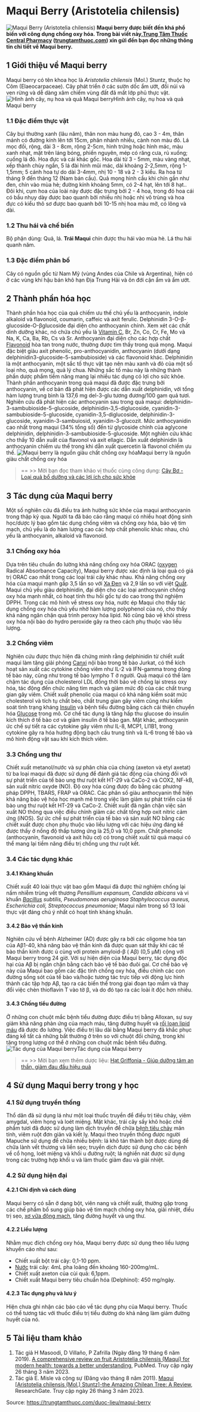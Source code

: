 # Maqui Berry (Aristotelia chilensis)

![Maqui Berry \(Aristotelia chilensis\)](https://trungtamthuoc.com/images/others/maqui-berry-1-3467.jpg)
**Maqui berry được biết đến khá phổ biến với công dụng chống oxy hóa. Trong bài viết này,[Trung Tâm Thuốc Central Pharmacy](https://trungtamthuoc.com/ "Trung Tâm Thuốc Central Pharmacy") ([trungtamthuoc.com](https://trungtamthuoc.com/ "trungtamthuoc.com")) xin gửi đến bạn đọc những thông tin chi tiết về Maqui berry.**
##  1 Giới thiệu về Maqui berry
Maqui berry có tên khoa học là _Aristotelia chilensis_ (Mol.) Stuntz, thuộc họ Côm (Elaeocarpaceae). Cây phát triển ở các sườn dốc ẩm ướt, đồi núi và ven rừng và dễ dàng xâm chiếm vùng đất đã mất lớp phủ thực vật.
![Hình ảnh cây, nụ hoa và quả Maqui berry](https://trungtamthuoc.com/images/item/maqui-berry-2.jpg)Hình ảnh cây, nụ hoa và quả Maqui berry
### 1.1 Đặc điểm thực vật
Cây bụi thường xanh (lâu năm), thân non màu hung đỏ, cao 3 - 4m, thân mảnh có đường kính lên tới 15cm, phân nhánh nhiều, cành non màu đỏ. Lá mọc đối, rộng, dài 3 - 8cm, rộng 2-5cm, hình trứng hoặc hình mác, màu xanh nhạt, mặt trên láng bóng, phiến nguyên, mép có răng cưa, rủ xuống; cuống lá đỏ. 
Hoa đực và cái khác gốc. Hoa dài từ 3 - 5mm, màu vàng nhạt, xếp thành chùy ngắn, 5 lá đài hình mũi mác, dài khoảng 2-2,5mm, rộng 1-1,5mm; 5 cánh hoa tự do dài 3-4mm, nhị 10 - 18 và 2 - 3 kiểu. Ra hoa từ tháng 9 đến tháng 12 (Nam bán cầu). Quả mọng hình cầu khi chín gần như đen, chín vào mùa hè; đường kính khoảng 5mm, có 2-4 hạt, lên tới 8 hạt.. Đôi khi, cụm hoa của loài này được đặc trưng bởi 2 - 4 hoa, trong đó hoa cái có bầu nhụy dày được bao quanh bởi nhiều nhị hoặc nhị vô trùng và hoa đực có kiểu thô sơ được bao quanh bởi 10-15 nhị hoa màu mỡ, có lông và dài.
### 1.2 Thu hái và chế biến
Bộ phận dùng: Quả, lá.
**Trái Maqui** chín được thu hái vào mùa hè. Lá thu hái quanh năm.
### 1.3 Đặc điểm phân bố
Cây có nguồn gốc từ Nam Mỹ (vùng Andes của Chile và Argentina), hiện có ở các vùng khí hậu bán khô hạn Địa Trung Hải và ôn đới cận ẩm và ẩm ướt.
##  2 Thành phần hóa học
Thành phần hóa học của quả chiếm ưu thế chủ yếu là anthocyanin, indole alkaloid và flavonoid, coumarin, caffeic và axit ferulic. Delphinidin 3-O-β-glucoside-O-βglucoside đại diện cho anthocyanin chính. Xem xét các chất dinh dưỡng khác, nó chứa chủ yếu là [Vitamin C](https://trungtamthuoc.com/hoat-chat/vitamin-c "Vitamin C"), Br, Zn, Co, Cr, Fe, Mo và Na, K, Ca, Ba, Rb, Cs và Sr.
Anthocyanin đại diện cho các hợp chất [Flavonoid](https://trungtamthuoc.com/hoat-chat/flavonoid "Flavonoid") hòa tan trong nước, thường được tìm thấy trong quả mọng. Maqui đặc biệt giàu axit phenolic, pro-anthocyanidin, anthocyanin (dưới dạng delphinidin3-glucoside-5-sambubioside) và các flavonoid khác. Delphinidin là một anthocyanin, một sắc tố thực vật tạo nên màu xanh và đỏ của một số loại nho, quả mọng, quả lý chua. Những sắc tố màu này là những thành phần dược phẩm tiềm năng mang lại nhiều tác dụng có lợi cho sức khỏe.
Thành phần anthocyanin trong quả maqui đã được đặc trưng bởi anthocyanin, về cơ bản đã phát hiện được các dẫn xuất delphinidin, với tổng hàm lượng trung bình là 137,6 mg del-3-glu tương đương/100 gam quả tươi. Nghiên cứu đã phát hiện các anthocyanin sau trong quả maqui: delphinidin-3-sambubioside-5-glucoside, delphinidin-3,5-diglucoside, cyanidin-3-sambubioside-5-glucoside, cyanidin-3,5-diglucoside, delphinidin-3-glucoside, xyanidin-3-sambuiosid, xyanidin-3-glucozit. Mức anthocyanidin cao nhất trong maqui (34% tổng số) đến từ glycoside chính của aglycone delphinidin, delphinidin-3-sambubioside-5-glucoside.
Một nghiên cứu khác cho thấy 10 dẫn xuất của flavonol và axit ellagic. Dẫn xuất delphinidin là anthocyanin chiếm ưu thế trong khi dẫn xuất quercetin là flavonol chiếm ưu thế.
![Maqui berry là nguồn giàu chất chống oxy hóa](https://trungtamthuoc.com/images/item/maqui-berry-4.jpg)Maqui berry là nguồn giàu chất chống oxy hóa
> == >> Mời bạn đọc tham khảo vị thuốc cùng công dụng: [Cây Bơ - Loại quả bổ dưỡng và các lợi ích cho sức khỏe](https://trungtamthuoc.com/duoc-lieu/bo-46)
##  3 Tác dụng của Maqui berry
Một số nghiên cứu đã điều tra ảnh hưởng sức khỏe của maqui anthocyanin trong thập kỷ qua. Người ta đã báo cáo rằng maqui có nhiều hoạt động sinh học/dược lý bao gồm tác dụng chống viêm và chống oxy hóa, bảo vệ tim mạch, chủ yếu là do hàm lượng cao các hợp chất phenolic khác nhau, chủ yếu là anthocyanin, alkaloid và flavonoid.
### 3.1 Chống oxy hóa
Dựa trên tiêu chuẩn đo lường khả năng chống oxy hóa ORAC ([oxygen](https://trungtamthuoc.com/bai-viet/oxy-cao-ap-hyperbaric-oxygen-nhung-ung-dung-vo-bo-ben "oxygen") Radical Absorbance Capacity), Maqui berry được xác định là loại quả có giá trị ORAC cao nhất trong các loại trái cây khác nhau. Khả năng chống oxy hóa của maqui mạnh gấp 3,5 lần so với [Xạ Đen](https://trungtamthuoc.com/hoat-chat/xa-den "Xạ Đen") và 2,9 lần so với việt [Quất](https://trungtamthuoc.com/hoat-chat/quat "Quất"). Maqui chủ yếu giàu delphinidin, đại diện cho các loại anthocyanin chống oxy hóa mạnh nhất, có hoạt tính thu hồi gốc tự do cao trong thử nghiệm DPPH. 
Trong các mô hình về stress oxy hóa, nước ép Maqui cho thấy tác dụng chống oxy hóa chủ yếu nhờ hàm lượng polyphenol của nó, cho thấy khả năng ngăn chặn quá trình peroxy hóa lipid. Nó cũng bảo vệ khỏi stress oxy hóa nội bào do hydro peroxide gây ra theo cách phụ thuộc vào liều lượng.
### 3.2 Chống viêm
Nghiên cứu được thực hiện đã chứng minh rằng delphinidin từ chiết xuất maqui làm tăng giải phóng [Canxi](https://trungtamthuoc.com/hoat-chat/canxi "Canxi") nội bào trong tế bào Jurkat, có thể kích hoạt sản xuất các cytokine chống viêm như IL-2 và IFN-gamma trong dòng tế bào này, cũng như trong tế bào lympho T ở người. Quả maqui có thể làm chậm tác dụng của cholesterol LDL đồng thời bảo vệ chống lại stress oxy hóa, tác động đến chức năng tim mạch và giảm mức độ của các chất trung gian gây viêm. Chiết xuất phenolic của maqui có khả năng kiểm soát mức cholesterol và tích tụ chất béo, chất trung gian gây viêm cũng như kiểm soát tình trạng kháng [Insulin](https://trungtamthuoc.com/hoat-chat/insulin "Insulin") và bệnh tiểu đường bằng cách cải thiện chuyển hóa [Glucose](https://trungtamthuoc.com/hoat-chat/glucose "Glucose") trong mô. Cơ chế tác dụng là tăng hấp thu glucose do insulin kích thích ở tế bào cơ và giảm insulin ở tế bào gan.
Mặt khác, anthocyanin ức chế sự tiết ra các cytokine gây viêm như IL-8, MCP1, LI1B1, trong cytokine gây ra hóa hướng động bạch cầu trung tính và IL-6 trong tế bào và mô hình động vật sau khi kích thích viêm.
### 3.3 Chống ung thư
Chiết xuất metanol/nước và sự phân chia của chúng (axeton và etyl axetat) từ ba loại maqui đã được sử dụng để đánh giá tác động của chúng đối với sự phát triển của tế bào ung thư ruột kết HT-29 và CaCo-2 và COX2, NF-kB, sản xuất nitric oxyde (NO). Độ oxy hóa cũng được đo bằng các phương pháp DPPH, TBARS, FRAP và ORAC. Các phân số giàu anthocyanin thể hiện khả năng bảo vệ hóa học mạnh mẽ trong việc làm giảm sự phát triển của tế bào ung thư ruột kết HT-29 và CaCo-2. Chiết xuất đã ngăn chặn việc sản xuất NO thông qua việc điều chỉnh giảm các chất tổng hợp oxit nitric cảm ứng (iNOS). Sự ức chế sự phát triển của tế bào và sản xuất NO bằng các chiết xuất được chọn phụ thuộc vào liều lượng với các hiệu ứng đáng kể được thấy ở nồng độ thấp tương ứng là 25,0 và 10,0 ppm. Chất phenolic (anthocyanin, flavonoid và axit hữu cơ) có trong chiết xuất từ quả maqui có thể mang lại tiềm năng điều trị chống ung thư ruột kết.
### 3.4 Các tác dụng khác
#### 3.4.1 Kháng khuẩn
Chiết xuất 40 loài thực vật bao gồm Maqui đã được thử nghiệm chống lại nấm nhiễm trùng vết thương _Pensillium expansum, Candida albicans_ và vi khuẩn _[Bacillus](https://trungtamthuoc.com/hoat-chat/bacillus "Bacillus") subtilis, Pseudomonas aeruginosa Staphylococcus aureus, Escherichia coli, Streptococcus pneumoniae_; Maqui nằm trong số 13 loài thực vật đáng chú ý nhất có hoạt tính kháng khuẩn.
#### 3.4.2 Bảo vệ thần kinh
Nghiên cứu về bệnh Alzheimer (AD) được gây ra bởi các oligome hòa tan của Aβ1-40, khả năng bảo vệ thần kinh đã được quan sát thấy khi các tế bào thần kinh được ủ cùng với protein amyloid-β ( Aβ) (0,5 µM) cộng với Maqui berry trong 24 giờ. Với sự hiện diện của Maqui berry, tác dụng độc hại của Aβ bị ngăn chặn bằng cách bảo vệ tế bào đuôi gai. Cơ chế bảo vệ này của Maqui bao gồm các đặc tính chống oxy hóa, điều chỉnh các con đường sống sót của tế bào và/hoặc tương tác trực tiếp với động lực hình thành các tập hợp Aβ, tạo ra các biến thể trong giai đoạn tạo mầm và thay đổi việc chèn thioflavin T vào tờ β, và do đó tạo ra các loài ít độc hơn nhiều.
#### 3.4.3 Chống tiểu đường
Ở những con chuột mắc bệnh tiểu đường được điều trị bằng Alloxan, sự suy giảm khả năng phản ứng của mạch máu, tăng đường huyết và [rối loạn lipid máu](https://trungtamthuoc.com/bai-viet/roi-loan-chuyen-hoa-lipid-mau "rối loạn lipid máu") đã được đo lường. Việc điều trị lâu dài bằng Maqui berry đã khắc phục đáng kể tất cả những bất thường ở trên so với chuột đối chứng, trong khi tăng trọng lượng cơ thể ở những con chuột mắc bệnh tiểu đường.
![Tác dụng của Maqui berry](https://trungtamthuoc.com/images/item/maqui-berry-3.jpg)Tác dụng của Maqui berry
> == >> Mời bạn xem thêm dược liệu: [Hạt Griffonia - Giúp dưỡng tâm an thần, giảm đau đầu hiệu quả](https://trungtamthuoc.com/duoc-lieu/hat-griffonia)
##  4 Sử dụng Maqui berry trong y học
### 4.1 Sử dụng truyền thống
Thổ dân đã sử dụng lá như một loại thuốc truyền để điều trị tiêu chảy, viêm amygdal, viêm họng và loét miệng. Mặt khác, trái cây sấy khô hoặc chế phẩm tươi đã được sử dụng làm dịch truyền để chữa [bệnh tiêu chảy](https://trungtamthuoc.com/bai-viet/co-che-trieu-chung-nguyen-nhan-cua-benh-tieu-chay "bệnh tiêu chảy") mãn tính, viêm ruột đơn giản và kiết lỵ.
Maqui theo truyền thống được người Mapuche sử dụng để chữa nhiều bệnh: lá khô tán thành bột được dùng để chữa lành vết thương và liền sẹo; truyền dịch được sử dụng cho các bệnh về cổ họng, loét miệng và khối u đường ruột; lá nghiền nát được sử dụng trong các trường hợp khối u và làm thuốc giảm đau và giải nhiệt. 
### 4.2 Sử dụng hiện đại
#### 4.2.1 Chỉ định và cách dùng
Maqui berry có sẵn ở dạng bột, viên nang và chiết xuất, thường gặp trong các chế phẩm bổ sung giúp bảo vệ tim mạch chống oxy hóa, giải nhiệt, điều trị sẹo, [xơ vữa động mạch](https://trungtamthuoc.com/bai-viet/vua-xo-dong-mach "xơ vữa động mạch"), tăng đường huyết và ung thư.
#### 4.2.2 Liều lượng
Nhằm mục đích chống oxy hóa, Maqui berry được sử dụng theo liều lượng khuyến cáo như sau:
  * Chiết xuất bột trái cây: 0,1-10 ppm.
  * [Nước](https://trungtamthuoc.com/hoat-chat/nuoc "Nước") trái cây: 4mL pha loãng đến khoảng 160-200mg/mL.
  * Chiết xuất axeton của cùi quả: 6,1ppm. 
  * Chiết xuất Maqui berry tiêu chuẩn hóa (Delphinol): 450 mg/ngày.


#### 4.2.3 Tác dụng phụ và lưu ý
Hiện chưa ghi nhận các báo cáo về tác dụng phụ của Maqui berry. Thuốc có thể tương tác với thuốc điều trị tiểu đường do khả năng làm giảm đường huyết của nó.
##  5 Tài liệu tham khảo
1. Tác giả H Masoodi, D Villaño, P Zafrilla (Ngày đăng 19 tháng 6 năm 2019). [A comprehensive review on fruit Aristotelia chilensis (Maqui) for modern health: towards a better understanding](https://pubmed.ncbi.nlm.nih.gov/31066379/), PubMed. Truy cập ngày 26 tháng 3 năm 2023. 
2. Tác giả E. Misle và cộng sự (Đăng vào tháng 8 năm 2011). [Maqui [Aristotelia chilensis (Mol.) Stuntz]-the Amazing Chilean Tree: A Review](https://www.researchgate.net/publication/236935127_Maqui_Aristotelia_chilensis_Mol_Stuntz-the_Amazing_Chilean_Tree_A_Review), ResearchGate. Truy cập ngày 26 tháng 3 năm 2023. 


Source: https://trungtamthuoc.com/duoc-lieu/maqui-berry